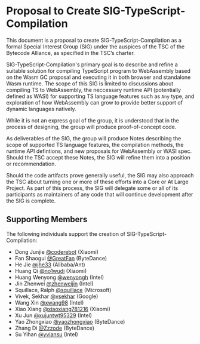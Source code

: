 # Proposal to Create SIG-TypeScript-Compilation

This document is a proposal to create SIG-TypeScript-Compilation as a formal Special Interest Group (SIG) under the auspices of the TSC of the Bytecode Alliance, as specified in the TSC’s charter. 

SIG-TypeScript-Compilation's primary goal is to describe and refine a suitable solution for compiling TypeScript program to WebAssembly based on the Wasm GC proposal and executing it in both browser and standalone Wasm runtime. The scope of this SIG is limited to discussions about compiling TS to WebAssembly, the neccessary runtime API (potentially defined as WASI) for supporting TS language features such as `Any` type, and exploration of how WebAssembly can grow to provide better support of dynamic languages natively.

While it is not an express goal of the group, it is understood that in the process of designing, the group will produce proof-of-concept code.   

As deliverables of the SIG, the group will produce Notes describing the scope of supported TS language features, the compilation methods, the runtime API defintions, and new proposals for WebAssembly or WASI spec. Should the TSC accept these Notes, the SIG will refine them into a position or recommendation. 

Should the code artifacts prove generally useful, the SIG may also approach the TSC about turning one or more of these efforts into a Core or At Large Project. As part of this process, the SIG will delegate some or all of its participants as maintainers of any code that will continue development after the SIG is complete. 

## Supporting Members 

The following individuals support the creation of SIG-TypeScript-Compilation: 
- Dong Junjie [@coderebot](https://github.com/coderebot) (Xiaomi)  
- Fan Shaogui [@GreatFan](https://github.com/GreatFan) (ByteDance)  
- He Jie [@jhe33](https://github.com/jhe33) (Alibaba/Ant)   
- Huang Qi [@no1wudi](https://github.com/no1wudi) (Xiaomi)  
- Huang Wenyong [@wenyongh](https://github.com/wenyongh) (Intel)  
- Jin Zhenwei [@zhenweijin](https://github.com/zhenweijin) (Intel)  
- Squillace, Ralph [@squillace](https://github.com/squillace) (Microsoft)
- Vivek, Sekhar [@vsekhar](https://github.com/vsekhar) (Google)
- Wang Xin [@xwang98](https://github.com/xwang98) (Intel)  
- Xiao Xiang [@xiaoxiang781216](https://github.com/xiaoxiang781216) (Xiaomi)  
- Xu Jun [@xujuntwt95329](https://github.com/xujuntwt95329) (Intel)  
- Yao Zhongxiao [@yaozhongxiao](https://github.com/yaozhongxiao) (ByteDance)  
- Zhang Di [@Zzzode](https://github.com/Zzzode) (ByteDance)  
- Su Yihan [@yviansu](https://github.com/yviansu) (Intel)  

